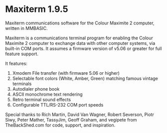 # Maxiterm 1.9.5
Maxiterm communications software for the Colour Maximite 2 computer, written in MMBASIC.

Maxiterm is a communications terminal program for enabling the Colour Maximite 2 computer to exchange data with other computer systems, via built-in COM ports. It assumes a firmware version of v5.06 or greater for full feature support. 

It features:
1. Xmodem File transfer (with firmware 5.06 or higher)
2. Selectable font colors (White, Amber, Green) matching famous vintage terminals
3. Autodialer phone book
4. ASCII monochrome text rendering
5. Retro terminal sound effects
6. Configurable TTL/RS-232 COM port speeds


Special thanks to Rich Martin, David Van Wagner, Robert Severson, Piotr Siwy, Peter Mather, TassyJim, Geoff Graham, and vegipete from TheBackShed.com for code, support, and inspiration.
